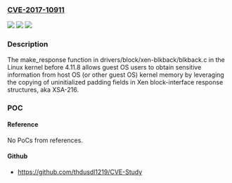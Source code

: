 ### [CVE-2017-10911](https://cve.mitre.org/cgi-bin/cvename.cgi?name=CVE-2017-10911)
![](https://img.shields.io/static/v1?label=Product&message=n%2Fa&color=blue)
![](https://img.shields.io/static/v1?label=Version&message=n%2Fa&color=blue)
![](https://img.shields.io/static/v1?label=Vulnerability&message=n%2Fa&color=brighgreen)

### Description

The make_response function in drivers/block/xen-blkback/blkback.c in the Linux kernel before 4.11.8 allows guest OS users to obtain sensitive information from host OS (or other guest OS) kernel memory by leveraging the copying of uninitialized padding fields in Xen block-interface response structures, aka XSA-216.

### POC

#### Reference
No PoCs from references.

#### Github
- https://github.com/thdusdl1219/CVE-Study

